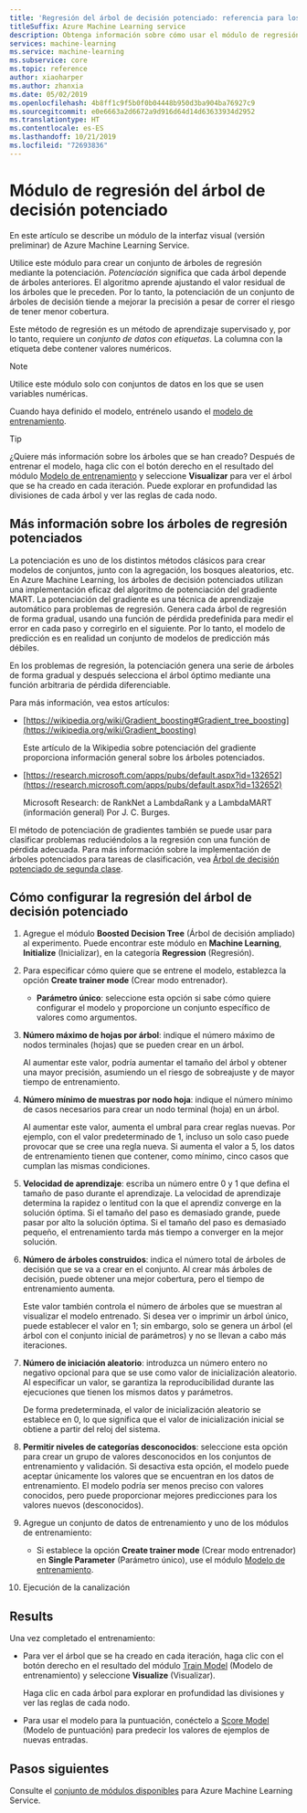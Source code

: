 ```yaml
---
title: 'Regresión del árbol de decisión potenciado: referencia para los módulos'
titleSuffix: Azure Machine Learning service
description: Obtenga información sobre cómo usar el módulo de regresión del árbol de decisión potenciado en Azure Machine Learning Service para crear un conjunto de árboles de regresión mediante la potenciación.
services: machine-learning
ms.service: machine-learning
ms.subservice: core
ms.topic: reference
author: xiaoharper
ms.author: zhanxia
ms.date: 05/02/2019
ms.openlocfilehash: 4b8ff1c9f5b0f0b04448b950d3ba904ba76927c9
ms.sourcegitcommit: e0e6663a2d6672a9d916d64d14d63633934d2952
ms.translationtype: HT
ms.contentlocale: es-ES
ms.lasthandoff: 10/21/2019
ms.locfileid: "72693836"
---
```

# <a name="boosted-decision-tree-regression-module"></a>Módulo de regresión del árbol de decisión potenciado

En este artículo se describe un módulo de la interfaz visual (versión preliminar) de Azure Machine Learning Service.

Utilice este módulo para crear un conjunto de árboles de regresión mediante la potenciación. *Potenciación* significa que cada árbol depende de árboles anteriores. El algoritmo aprende ajustando el valor residual de los árboles que le preceden. Por lo tanto, la potenciación de un conjunto de árboles de decisión tiende a mejorar la precisión a pesar de correr el riesgo de tener menor cobertura.  
  
Este método de regresión es un método de aprendizaje supervisado y, por lo tanto, requiere un *conjunto de datos con etiquetas*. La columna con la etiqueta debe contener valores numéricos.  

> [!NOTE]
> Utilice este módulo solo con conjuntos de datos en los que se usen variables numéricas.  

Cuando haya definido el modelo, entrénelo usando el [modelo de entrenamiento](./train-model.md).

> [!TIP]
> ¿Quiere más información sobre los árboles que se han creado? Después de entrenar el modelo, haga clic con el botón derecho en el resultado del módulo [Modelo de entrenamiento](./train-model.md) y seleccione **Visualizar** para ver el árbol que se ha creado en cada iteración. Puede explorar en profundidad las divisiones de cada árbol y ver las reglas de cada nodo.  
  
## <a name="more-about-boosted-regression-trees"></a>Más información sobre los árboles de regresión potenciados  

La potenciación es uno de los distintos métodos clásicos para crear modelos de conjuntos, junto con la agregación, los bosques aleatorios, etc.  En Azure Machine Learning, los árboles de decisión potenciados utilizan una implementación eficaz del algoritmo de potenciación del gradiente MART. La potenciación del gradiente es una técnica de aprendizaje automático para problemas de regresión. Genera cada árbol de regresión de forma gradual, usando una función de pérdida predefinida para medir el error en cada paso y corregirlo en el siguiente. Por lo tanto, el modelo de predicción es en realidad un conjunto de modelos de predicción más débiles.  
  
En los problemas de regresión, la potenciación genera una serie de árboles de forma gradual y después selecciona el árbol óptimo mediante una función arbitraria de pérdida diferenciable.  
  
Para más información, vea estos artículos:  
  
+ [https://wikipedia.org/wiki/Gradient_boosting#Gradient_tree_boosting](https://wikipedia.org/wiki/Gradient_boosting)

    Este artículo de la Wikipedia sobre potenciación del gradiente proporciona información general sobre los árboles potenciados. 
  
-  [https://research.microsoft.com/apps/pubs/default.aspx?id=132652](https://research.microsoft.com/apps/pubs/default.aspx?id=132652)  

    Microsoft Research: de RankNet a LambdaRank y a LambdaMART (información general) Por J. C. Burges.

El método de potenciación de gradientes también se puede usar para clasificar problemas reduciéndolos a la regresión con una función de pérdida adecuada. Para más información sobre la implementación de árboles potenciados para tareas de clasificación, vea [Árbol de decisión potenciado de segunda clase](./two-class-boosted-decision-tree.md).  

## <a name="how-to-configure-boosted-decision-tree-regression"></a>Cómo configurar la regresión del árbol de decisión potenciado

1.  Agregue el módulo **Boosted  Decision Tree** (Árbol de decisión ampliado) al experimento. Puede encontrar este módulo en **Machine Learning**, **Initialize** (Inicializar), en la categoría **Regression** (Regresión). 
  
2.  Para especificar cómo quiere que se entrene el modelo, establezca la opción **Create trainer mode** (Crear modo entrenador).  
  
    -   **Parámetro único**: seleccione esta opción si sabe cómo quiere configurar el modelo y proporcione un conjunto específico de valores como argumentos.  
   
  
3. **Número máximo de hojas por árbol**: indique el número máximo de nodos terminales (hojas) que se pueden crear en un árbol.  

    Al aumentar este valor, podría aumentar el tamaño del árbol y obtener una mayor precisión, asumiendo un el riesgo de sobreajuste y de mayor tiempo de entrenamiento.  

4. **Número mínimo de muestras por nodo hoja**: indique el número mínimo de casos necesarios para crear un nodo terminal (hoja) en un árbol.

    Al aumentar este valor, aumenta el umbral para crear reglas nuevas. Por ejemplo, con el valor predeterminado de 1, incluso un solo caso puede provocar que se cree una regla nueva. Si aumenta el valor a 5, los datos de entrenamiento tienen que contener, como mínimo, cinco casos que cumplan las mismas condiciones.

5. **Velocidad de aprendizaje**: escriba un número entre 0 y 1 que defina el tamaño de paso durante el aprendizaje. La velocidad de aprendizaje determina la rapidez o lentitud con la que el aprendiz converge en la solución óptima. Si el tamaño del paso es demasiado grande, puede pasar por alto la solución óptima. Si el tamaño del paso es demasiado pequeño, el entrenamiento tarda más tiempo a converger en la mejor solución.

6. **Número de árboles construidos**: indica el número total de árboles de decisión que se va a crear en el conjunto. Al crear más árboles de decisión, puede obtener una mejor cobertura, pero el tiempo de entrenamiento aumenta.

    Este valor también controla el número de árboles que se muestran al visualizar el modelo entrenado. Si desea ver o imprimir un árbol único, puede establecer el valor en 1; sin embargo, solo se genera un árbol (el árbol con el conjunto inicial de parámetros) y no se llevan a cabo más iteraciones.

7. **Número de iniciación aleatorio**: introduzca un número entero no negativo opcional para que se use como valor de inicialización aleatorio. Al especificar un valor, se garantiza la reproducibilidad durante las ejecuciones que tienen los mismos datos y parámetros.

    De forma predeterminada, el valor de inicialización aleatorio se establece en 0, lo que significa que el valor de inicialización inicial se obtiene a partir del reloj del sistema.
  
8. **Permitir niveles de categorías desconocidos**: seleccione esta opción para crear un grupo de valores desconocidos en los conjuntos de entrenamiento y validación. Si desactiva esta opción, el modelo puede aceptar únicamente los valores que se encuentran en los datos de entrenamiento. El modelo podría ser menos preciso con valores conocidos, pero puede proporcionar mejores predicciones para los valores nuevos (desconocidos).

9. Agregue un conjunto de datos de entrenamiento y uno de los módulos de entrenamiento:

    - Si establece la opción **Create trainer mode** (Crear modo entrenador) en **Single Parameter** (Parámetro único), use el módulo [Modelo de entrenamiento](train-model.md).  
  
    

10. Ejecución de la canalización  
  
## <a name="results"></a>Results

Una vez completado el entrenamiento:

+ Para ver el árbol que se ha creado en cada iteración, haga clic con el botón derecho en el resultado del módulo [Train Model](train-model.md) (Modelo de entrenamiento) y seleccione **Visualize** (Visualizar).
  
     Haga clic en cada árbol para explorar en profundidad las divisiones y ver las reglas de cada nodo.  

+ Para usar el modelo para la puntuación, conéctelo a [Score Model](./score-model.md) (Modelo de puntuación) para predecir los valores de ejemplos de nuevas entradas.

## <a name="next-steps"></a>Pasos siguientes

Consulte el [conjunto de módulos disponibles](module-reference.md) para Azure Machine Learning Service. 
